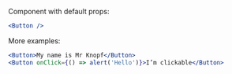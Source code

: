 Component with default props:

```jsx
<Button />
```

More examples:

```jsx
<Button>My name is Mr Knopf</Button>
<Button onClick={() => alert('Hello')}>I’m clickable</Button>
```

